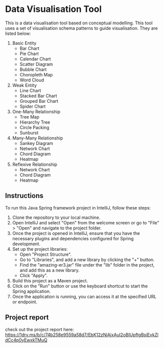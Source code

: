 # Data Visualisation Tool
This is a data visualisation tool based on conceptual modelling. This tool uses a set of visualisation schema patterns to guide visualisation.
They are listed below:
1. Basic Entity
   - Bar Chart
   - Pie Chart
   - Calendar Chart
   - Scatter Diagram
   - Bubble Chart
   - Choropleth Map
   - Word Cloud
2. Weak Entity
   - Line Chart
   - Stacked Bar Chart
   - Grouped Bar Chart
   - Spider Chart
3. One-Many Relationship
   - Tree Map
   - Hierarchy Tree
   - Circle Packing
   - Sunburst
4. Many-Many Relationship
   - Sankey Diagram
   - Network Chart
   - Chord Diagram
   - Heatmap
6. Reflexive Relationship
   - Network Chart
   - Chord Diagram
   - Heatmap

## Instructions

To run this Java Spring framework project in IntelliJ, follow these steps:

1. Clone the repository to your local machine.
2. Open IntelliJ and select "Open" from the welcome screen or go to "File" > "Open" and navigate to the project folder.
3. Once the project is opened in IntelliJ, ensure that you have the necessary plugins and dependencies configured for Spring development.
4. Set up the project libraries:
   - Open "Project Structure".
   - Go to "Libraries", and add a new library by clicking the "+" button.
   - Find the "amazing-er3.jar" file under the "lib" folder in the project, and add this as a new library.
   - Click "Apply".
5. Build this project as a Maven project.
6. Click on the "Run" button or use the keyboard shortcut to start the Spring application.
7. Once the application is running, you can access it at the specified URL or endpoint.

## Project report
check out the project report here: https://1drv.ms/b/c/74b258e9559a58d7/EbK12zNjAjxAuI2oBIUpftgBsiEvkZldCc4p0yEwxkTMuQ

